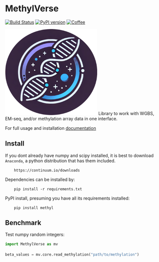 # MethylVerse

[![Build Status](https://travis-ci.org/kylessmith/MethylVerse.svg?branch=master)](https://travis-ci.org/kylessmith/MethylVerse) [![PyPI version](https://badge.fury.io/py/ailist.svg)](https://badge.fury.io/py/methyl)
[![Coffee](https://img.shields.io/badge/-buy_me_a%C2%A0coffee-gray?logo=buy-me-a-coffee&color=ff69b4)](https://www.buymeacoffee.com/kylessmith)

<img src="MethylVerse_logo.png" width="300" />
Library to work with WGBS, EM-seq, and/or methylation array data in one interface.


For full usage and installation [documentation][methylverse_docs]

## Install

If you dont already have numpy and scipy installed, it is best to download
`Anaconda`, a python distribution that has them included.  
```
    https://continuum.io/downloads
```

Dependencies can be installed by:

```
    pip install -r requirements.txt
```

PyPI install, presuming you have all its requirements installed:
```
    pip install methyl
```

## Benchmark

Test numpy random integers:

```python
import MethylVerse as mv

beta_values = mv.core.read_methylation("path/to/methylation")

```


[methylverse_docs]: https://www.biosciencestack.com/static/MethylVerse/docs/index.html
